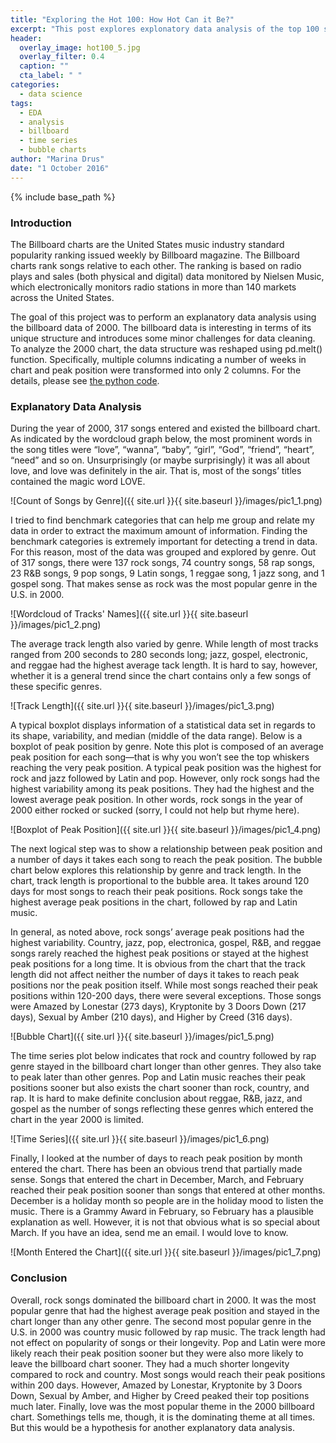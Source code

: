 ```yaml
---
title: "Exploring the Hot 100: How Hot Can it Be?"
excerpt: "This post explores explonatory data analysis of the top 100 songs for the year 2000"
header:
  overlay_image: hot100_5.jpg
  overlay_filter: 0.4
  caption: ""
  cta_label: " "
categories:
  - data science
tags:
  - EDA
  - analysis
  - billboard
  - time series
  - bubble charts
author: "Marina Drus"
date: "1 October 2016"
---
```


{% include base_path %}

### Introduction

The Billboard charts are the United States music industry standard popularity ranking issued weekly by Billboard magazine.  The Billboard charts rank songs relative to each other. The ranking is based on radio plays and sales (both physical and digital) data monitored by Nielsen Music, which electronically monitors radio stations in more than 140 markets across the United States. 

The goal of this project was to perform an explanatory data analysis using the billboard data of 2000. The billboard data is interesting in terms of its unique structure and introduces some minor challenges for data cleaning. To analyze the 2000 chart, the data structure was reshaped using pd.melt() function. Specifically, multiple columns indicating a number of weeks in chart and peak position were transformed into only 2 columns. For the details, please see [the python code](https://github.com/dmarinav/My_Projects/blob/master/Billboard100.ipynb).


### Explanatory Data Analysis 

During the year of 2000, 317 songs entered and existed the billboard chart. As indicated by the wordcloud graph below, the most prominent words in the song titles were “love”, “wanna”, “baby”, “girl”, “God”, “friend”, “heart”, “need” and so on. Unsurprisingly (or maybe surprisingly) it was all about love, and love was definitely in the air. That is, most of the songs’ titles contained the magic word LOVE.


![Count of Songs by Genre]({{ site.url }}{{ site.baseurl }}/images/pic1_1.png) 


I tried to find benchmark categories that can help me group and relate my data in order to extract the maximum amount of information. Finding the benchmark categories is extremely important for detecting a trend in data. For this reason, most of the data was grouped and explored by genre. Out of 317 songs, there were 137 rock songs, 74 country songs, 58 rap songs, 23 R&B songs, 9 pop songs, 9 Latin songs, 1 reggae song, 1 jazz song, and 1 gospel song. That makes sense as rock was the most popular genre in the U.S. in 2000. 


![Wordcloud of Tracks' Names]({{ site.url }}{{ site.baseurl }}/images/pic1_2.png) 


The average track length also varied by genre. While length of most tracks ranged from 200 seconds to 280 seconds long; jazz, gospel, electronic, and reggae had the highest average tack length. It is hard to say, however, whether it is a general trend since the chart contains only a few songs of these specific genres. 


![Track Length]({{ site.url }}{{ site.baseurl }}/images/pic1_3.png)


A typical boxplot displays information of a statistical data set in regards to its shape, variability, and median (middle of the data range). Below is a boxplot of peak position by genre. Note this plot is composed of an average peak position for each song—that is why you won’t see the top whiskers reaching the very peak position. A typical peak position was the highest for rock and jazz followed by Latin and pop. However, only rock songs had the highest variability among its peak positions. They had the highest and the lowest average peak position. In other words, rock songs in the year of 2000 either rocked or sucked (sorry, I could not help but rhyme here). 


![Boxplot of Peak Position]({{ site.url }}{{ site.baseurl }}/images/pic1_4.png)


The next logical step was to show a relationship between peak position and a number of days it takes each song to reach the peak position. The bubble chart below explores this relationship by genre and track length. In the chart, track length is proportional to the bubble area. It takes around 120 days for most songs to reach their peak positions. Rock songs take the highest average peak positions in the chart, followed by rap and Latin music. 

In general, as noted above, rock songs’ average peak positions had the highest variability. Country, jazz, pop, electronica, gospel, R&B, and reggae songs rarely reached the highest peak positions or stayed at the highest peak positions for a long time. It is obvious from the chart that the track length did not affect neither the number of days it takes to reach peak positions nor the peak position itself. While most songs reached their peak positions within 120-200 days, there were several exceptions. Those songs were Amazed by Lonestar (273 days), Kryptonite by 3 Doors Down (217 days), Sexual by Amber (210 days), and Higher by Creed (316 days).


![Bubble Chart]({{ site.url }}{{ site.baseurl }}/images/pic1_5.png)


The time series plot below indicates that rock and country followed by rap genre stayed in the billboard chart longer than other genres. They also take to peak later than other genres. Pop and Latin music reaches their peak positions sooner but also exists the chart sooner than rock, country, and rap. It is hard to make definite conclusion about reggae, R&B, jazz, and gospel as the number of songs reflecting these genres which entered the chart in the year 2000 is limited. 


![Time Series]({{ site.url }}{{ site.baseurl }}/images/pic1_6.png)


Finally, I looked at the number of days to reach peak position by month entered the chart. There has been an obvious trend that partially made sense. Songs that entered the chart in December, March, and February reached their peak position sooner than songs that entered at other months. December is a holiday month so people are in the holiday mood to listen the music. There is a Grammy Award in February, so February has a plausible explanation as well. However, it is not that obvious what is so special about March. If you have an idea, send me an email. I would love to know. 


![Month Entered the Chart]({{ site.url }}{{ site.baseurl }}/images/pic1_7.png)


### Conclusion

Overall, rock songs dominated the billboard chart in 2000. It was the most popular genre that had the highest average peak position and stayed in the chart longer than any other genre. The second most popular genre in the U.S. in 2000 was country music followed by rap music. The track length had not effect on popularity of songs or their longevity. Pop and Latin were more likely reach their peak position sooner but they were also more likely to leave the billboard chart sooner. They had a much shorter longevity compared to rock and country. Most songs would reach their peak positions within 200 days. However, Amazed by Lonestar, Kryptonite by 3 Doors Down, Sexual by Amber, and Higher by Creed peaked their top positions much later. Finally, love was the most popular theme in the 2000 billboard chart. Somethings tells me, though, it is the dominating theme at all times. But this would be a hypothesis for another explanatory data analysis.












